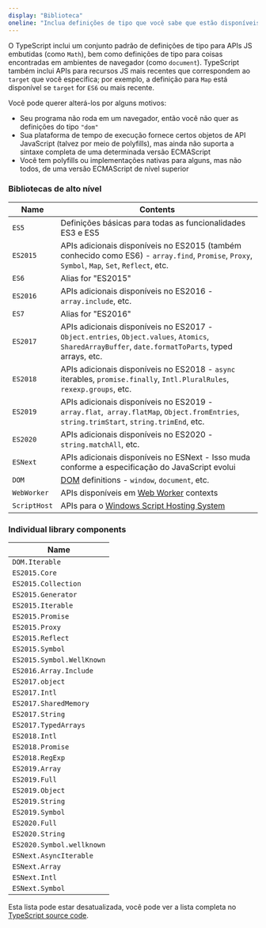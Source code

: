 ```yaml
---
display: "Biblioteca"
oneline: "Inclua definições de tipo que você sabe que estão disponíveis em seu tempo de execução de JavaScript"
---
```


O TypeScript inclui um conjunto padrão de definições de tipo para APIs JS embutidas (como `Math`), bem como definições de tipo para coisas encontradas em ambientes de navegador (como `document`).
TypeScript também inclui APIs para recursos JS mais recentes que correspondem ao `target` que você especifica; por exemplo, a definição para `Map` está disponível se `target` for `ES6` ou mais recente.

Você pode querer alterá-los por alguns motivos:

- Seu programa não roda em um navegador, então você não quer as definições do tipo `"dom"`
- Sua plataforma de tempo de execução fornece certos objetos de API JavaScript (talvez por meio de polyfills), mas ainda não suporta a sintaxe completa de uma determinada versão ECMAScript
- Você tem polyfills ou implementações nativas para alguns, mas não todos, de uma versão ECMAScript de nível superior

### Bibliotecas de alto nível

| Name         | Contents                                                                                                                                          |
| ------------ | ------------------------------------------------------------------------------------------------------------------------------------------------- |
| `ES5`        | Definições básicas para todas as funcionalidades ES3 e ES5                                                                                                |
| `ES2015`     | APIs adicionais disponíveis no ES2015 (também conhecido como ES6) - `array.find`, `Promise`, `Proxy`, `Symbol`, `Map`, `Set`, `Reflect`, etc.               |
| `ES6`        | Alias for "ES2015"                                                                                                                                |
| `ES2016`     | APIs adicionais disponíveis no ES2016 - `array.include`, etc.                                                                                       |
| `ES7`        | Alias for "ES2016"                                                                                                                                |
| `ES2017`     | APIs adicionais disponíveis no ES2017 - `Object.entries`, `Object.values`, `Atomics`, `SharedArrayBuffer`, `date.formatToParts`, typed arrays, etc. |
| `ES2018`     | APIs adicionais disponíveis no ES2018 - `async` iterables, `promise.finally`, `Intl.PluralRules`, `rexexp.groups`, etc.                             |
| `ES2019`     | APIs adicionais disponíveis no ES2019 - `array.flat`,` array.flatMap`, `Object.fromEntries`, `string.trimStart`, `string.trimEnd`, etc.             |
| `ES2020`     | APIs adicionais disponíveis no ES2020 - `string.matchAll`, etc.                                                                                     |
| `ESNext`     | APIs adicionais disponíveis no ESNext - Isso muda conforme a especificação do JavaScript evolui                                                       |
| `DOM`        | [DOM](https://developer.mozilla.org/docs/Glossary/DOM) definitions - `window`, `document`, etc.                                                   |
| `WebWorker`  | APIs disponíveis em [Web Worker](https://developer.mozilla.org/docs/Web/API/Web_Workers_API/Using_web_workers) contexts                              |
| `ScriptHost` | APIs para o [Windows Script Hosting System](https://wikipedia.org/wiki/Windows_Script_Host)                                                      |

### Individual library components

| Name                      |
| ------------------------- |
| `DOM.Iterable`            |
| `ES2015.Core`             |
| `ES2015.Collection`       |
| `ES2015.Generator`        |
| `ES2015.Iterable`         |
| `ES2015.Promise`          |
| `ES2015.Proxy`            |
| `ES2015.Reflect`          |
| `ES2015.Symbol`           |
| `ES2015.Symbol.WellKnown` |
| `ES2016.Array.Include`    |
| `ES2017.object`           |
| `ES2017.Intl`             |
| `ES2017.SharedMemory`     |
| `ES2017.String`           |
| `ES2017.TypedArrays`      |
| `ES2018.Intl`             |
| `ES2018.Promise`          |
| `ES2018.RegExp`           |
| `ES2019.Array`            |
| `ES2019.Full`             |
| `ES2019.Object`           |
| `ES2019.String`           |
| `ES2019.Symbol`           |
| `ES2020.Full`             |
| `ES2020.String`           |
| `ES2020.Symbol.wellknown` |
| `ESNext.AsyncIterable`    |
| `ESNext.Array`            |
| `ESNext.Intl`             |
| `ESNext.Symbol`           |

Esta lista pode estar desatualizada, você pode ver a lista completa no [TypeScript source code](https://github.com/microsoft/TypeScript/tree/master/lib).
